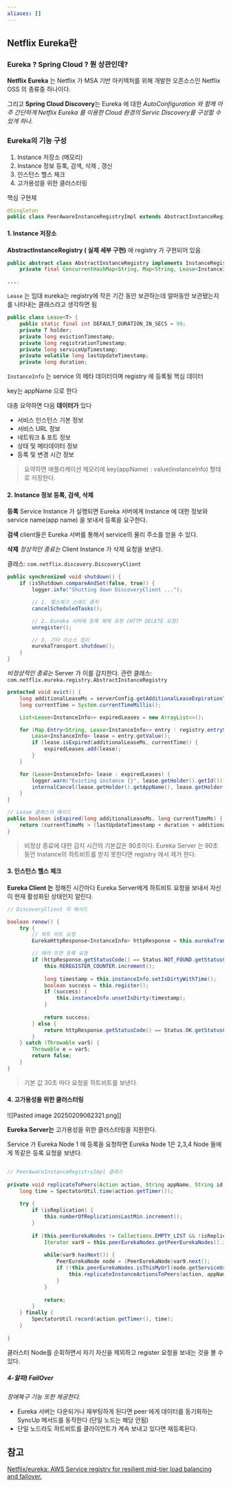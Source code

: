 ```yaml
---
aliases: []
---
```


## Netflix Eureka란

### Eureka ? Spring Cloud ? 뭔 상관인데? 
**Netflix Eureka** 는 Netflix 가 MSA 기반 아키텍처를 위해 개발한 오픈소스인 Netflix OSS 의 종류중 하나이다.

그리고 **Spring Cloud Discovery**는 Eureka 에 대한 *AutoConfiguration 와 함께 아주 간단하게 Netflix Eureka 를 이용한 Cloud 환경의 Servic Discovery를 구성할 수 있게 하나.*


### Eureka의 기능 구성
1. Instance 저장소 (메모리)
2. Instance 정보 등록, 검색, 삭제 , 갱신
3. 인스턴스 헬스 체크
4. 고가용성을 위한 클러스터링


핵심 구현체
```java
@Singleton  
public class PeerAwareInstanceRegistryImpl extends AbstractInstanceRegistry implements PeerAwareInstanceRegistry {
```

#### 1. Instance 저장소
 

**AbstractInstanceRegistry ( 실제 세부 구현)** 에 registry 가 구현되어 있음
```java
public abstract class AbstractInstanceRegistry implements InstanceRegistry {
	private final ConcurrentHashMap<String, Map<String, Lease<InstanceInfo>>> registry = new ConcurrentHashMap();

....

```

`Lease` 는 임대 eureka는 registry에 작은 기간 동안 보관하는데 얼마동안 보관됐는지를 나타내는 클래스라고 생각하면 됨


```java
public class Lease<T> {  
    public static final int DEFAULT_DURATION_IN_SECS = 90;  
    private T holder;  
    private long evictionTimestamp;  
    private long registrationTimestamp;  
    private long serviceUpTimestamp;  
    private volatile long lastUpdateTimestamp;  
    private long duration;
```

`InstanceInfo` 는 service 의 메타 데이터이며 registry 에 등록될 핵심 데이터

key는 appName 으로 한다

대충 요약하면 다음 **데이터가** 있다
- 서비스 인스턴스 기본 정보
- 서비스 URL 정보
- 네트워크 & 포트 정보
- 상태 및 메타데이터 정보
- 등록 및 변경 시간 정보

> 요약하면 애플리케이션 메모리에 key(appName) : value(instanceInfo) 형태로 저장한다.


#### 2. Instance 정보 등록, 검색, 삭제

**등록**
Service Instance 가 실행되면 Eureka 서버에게 Instance 에 대한 정보와 service name(app name) 을 보내서 등록을 요구한다.

**검색**
client들은 Eureka 서버를 통해서 service의 물리 주소를 얻을 수 있다.

**삭제**
*정상적인 종료는* Client Instance 가 삭제 요청을 보낸다.

클래스: `com.netflix.discovery.DiscoveryClient`
```java
public synchronized void shutdown() {
    if (isShutdown.compareAndSet(false, true)) {
        logger.info("Shutting down DiscoveryClient ...");

        // 1. 헬스체크 스레드 중지
        cancelScheduledTasks();

        // 2. Eureka 서버에 등록 해제 요청 (HTTP DELETE 요청)
        unregister();

        // 3. 기타 리소스 정리
        eurekaTransport.shutdown();
    }
}

```

*비정상적인 종료는* Server 가 이를 감지한다.
관련 클래스: `com.netflix.eureka.registry.AbstractInstanceRegistry`
```java
protected void evict() {
    long additionalLeaseMs = serverConfig.getAdditionalLeaseExpirationTimeMs();
    long currentTime = System.currentTimeMillis();

    List<Lease<InstanceInfo>> expiredLeases = new ArrayList<>();

    for (Map.Entry<String, Lease<InstanceInfo>> entry : registry.entrySet()) {
        Lease<InstanceInfo> lease = entry.getValue();
        if (lease.isExpired(additionalLeaseMs, currentTime)) {
            expiredLeases.add(lease);
        }
    }

    for (Lease<InstanceInfo> lease : expiredLeases) {
        logger.warn("Evicting instance {}", lease.getHolder().getId());
        internalCancel(lease.getHolder().getAppName(), lease.getHolder().getId());
    }
}

// Lease 클래스의 메서드
public boolean isExpired(long additionalLeaseMs, long currentTimeMs) {
    return (currentTimeMs > (lastUpdateTimestamp + duration + additionalLeaseMs));
}


```

>비정상 종료에 대한 감지 시간의 기본값은 90초이다. 
>Eureka Server 는 90초 동안 Instance의 하트비트를 받지 못한다면 registry 에서 제거 한다.


#### 3. 인스턴스 헬스 체크

**Eureka Client 는** 정해진 시간마다 Eureka Server에게 하트비트 요청을 보내서 자신이 현재 활성화된 상태인지 알린다.

```java
// DiscoveryClient 의 메서드

boolean renew() {  
    try {  
	    // 하트 비트 요청
        EurekaHttpResponse<InstanceInfo> httpResponse = this.eurekaTransport.registrationClient.sendHeartBeat(this.instanceInfo.getAppName(), this.instanceInfo.getId(), this.instanceInfo, (InstanceInfo.InstanceStatus)null);  

		// 에러 뜨면 등록 요청
        if (httpResponse.getStatusCode() == Status.NOT_FOUND.getStatusCode()) {  
            this.REREGISTER_COUNTER.increment();  
          
            long timestamp = this.instanceInfo.setIsDirtyWithTime();  
            boolean success = this.register();  
            if (success) {  
                this.instanceInfo.unsetIsDirty(timestamp);  
            }  
  
            return success;  
        } else {  
            return httpResponse.getStatusCode() == Status.OK.getStatusCode();  
        }  
    } catch (Throwable var5) {  
        Throwable e = var5;  
        return false;  
    }  
}

```

> 기본 값 30초 마다 요청을 하트비트를 보낸다.

#### 4. 고가용성을 위한 클러스터링

![[Pasted image 20250209062321.png]]

**Eureka Server는** 고가용성을 위한 클러스터링을 지원한다.

Service 가 Eureka Node 1 에 등록을 요청하면 Eureka Node 1은 2,3,4 Node 들에게 똑같은 등록 요청을 보낸다.

```java

// PeerAwareInstanceRegistryImpl 클래스
  
private void replicateToPeers(Action action, String appName, String id, InstanceInfo info, InstanceInfo.InstanceStatus newStatus, boolean isReplication) {  
    long time = SpectatorUtil.time(action.getTimer());  
  
    try {  
        if (isReplication) {  
            this.numberOfReplicationsLastMin.increment();  
        }  
  
        if (this.peerEurekaNodes != Collections.EMPTY_LIST && !isReplication) {  
            Iterator var9 = this.peerEurekaNodes.getPeerEurekaNodes().iterator();  
  
            while(var9.hasNext()) {  
                PeerEurekaNode node = (PeerEurekaNode)var9.next();  
                if (!this.peerEurekaNodes.isThisMyUrl(node.getServiceUrl())) {  
                    this.replicateInstanceActionsToPeers(action, appName, id, info, newStatus, node);  
                }  
            }  
  
            return;  
        }  
    } finally {  
        SpectatorUtil.record(action.getTimer(), time);  
    }  
  
}
```
클러스터 Node를 순회하면서 자기 자신을 제외하고 register 요청을 보내는 것을 볼 수 있다.

##### 4-알파)  FailOver

*장애복구 기능 또한 제공한다.*

- Eureka 서버는 다운되거나 재부팅하게 된다면 peer 에게 데이터를 동기화하는 SyncUp 메서드를 동작한다 (단일 노드는 해당 안됨)
- 단일 노드라도 하트비트를 클라이언트가 계속 보내고 있다면 재등록된다.





## 참고 
[Netflix/eureka: AWS Service registry for resilient mid-tier load balancing and failover.](https://github.com/Netflix/eureka)
